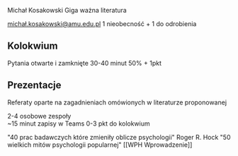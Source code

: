 Michał Kosakowski
Giga ważna literatura

michał.kosakowski@amu.edu.pl
1 nieobecność + 1 do odrobienia
## Kolokwium
Pytania otwarte i zamknięte 
30-40 minut
50% + 1pkt

## Prezentacje
Referaty oparte na zagadnieniach omówionych w literaturze proponowanej

2-4 osobowe zespoły\
~15 minut
zapisy w Teams
0-3 pkt do kolokwium

"40 prac badawczych które zmieniły oblicze psychologii" Roger R. Hock
"50 wielkich mitów psychologii popularnej"
[[WPH Wprowadzenie]]